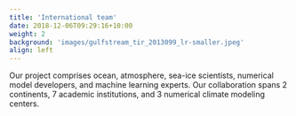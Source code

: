 ```yaml
---
title: 'International team'
date: 2018-12-06T09:29:16+10:00
weight: 2
background: 'images/gulfstream_tir_2013099_lr-smaller.jpeg'
align: left
---
```


Our project comprises ocean, atmosphere, sea-ice scientists, numerical model developers, and machine learning experts. Our collaboration spans 2 continents, 7 academic institutions, and 3 numerical climate modeling centers.
